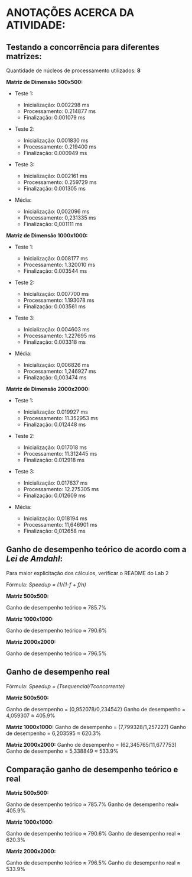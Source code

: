 # ANOTAÇÕES ACERCA DA ATIVIDADE:

## Testando a concorrência para diferentes matrizes:

Quantidade de núcleos de processamento utilizados: **8**

**Matriz de Dimensão 500x500:**

- Teste 1:

  - Inicialização: 0.002298 ms
  - Processamento: 0.214877 ms
  - Finalização: 0.001079 ms

- Teste 2:

  - Inicialização: 0.001830 ms
  - Processamento: 0.219400 ms
  - Finalização: 0.000949 ms

- Teste 3:

  - Inicialização: 0.002161 ms
  - Processamento: 0.259729 ms
  - Finalização: 0.001305 ms

- Média:

  - Inicialização: 0,002096 ms
  - Processamento: 0,231335 ms
  - Finalização: 0,001111 ms

**Matriz de Dimensão 1000x1000:**

- Teste 1:

  - Inicialização: 0.008177 ms
  - Processamento: 1.320010 ms
  - Finalização: 0.003544 ms

- Teste 2:

  - Inicialização: 0.007700 ms
  - Processamento: 1.193078 ms
  - Finalização: 0.003561 ms

- Teste 3:

  - Inicialização: 0.004603 ms
  - Processamento: 1.227695 ms
  - Finalização: 0.003318 ms

- Média:

  - Inicialização: 0,006826 ms
  - Processamento: 1,246927 ms
  - Finalização: 0,003474 ms

**Matriz de Dimensão 2000x2000:**

- Teste 1:

  - Inicialização: 0.019927 ms
  - Processamento: 11.352953 ms
  - Finalização: 0.012448 ms

- Teste 2:

  - Inicialização: 0.017018 ms
  - Processamento: 11.312445 ms
  - Finalização: 0.012918 ms

- Teste 3:

  - Inicialização: 0.017637 ms
  - Processamento: 12.275305 ms
  - Finalização: 0.012609 ms

- Média:

  - Inicialização: 0,018194 ms
  - Processamento: 11,646901 ms
  - Finalização: 0,012658 ms

## Ganho de desempenho teórico de acordo com a _Lei de Amdahl_:

Para maior explicitação dos cálculos, verificar o README do Lab 2

Fórmula: _Speedup = (1/(1-f + f/n)_

**Matriz 500x500:**

Ganho de desempenho teórico ≈ 785.7%

**Matriz 1000x1000:**

Ganho de desempenho teórico ≈ 790.6%

**Matriz 2000x2000:**

Ganho de desempenho teórico ≈ 796.5%

## Ganho de desempenho real

Fórmula: _Speedup = (Tsequencial/Tconcorrente)_

**Matriz 500x500:**

Ganho de desempenho = (0,952078/0,234542)
Ganho de desempenho = 4,059307 ≈ 405.9%

**Matriz 1000x1000:**
Ganho de desempenho = (7,799328/1,257227)
Ganho de desempenho = 6,203595 ≈ 620.3%

**Matriz 2000x2000:**
Ganho de desempenho = (62,345765/11,677753)
Ganho de desempenho = 5,338849 ≈ 533.9%

## Comparação ganho de desempenho teórico e real

**Matriz 500x500:**

Ganho de desempenho teórico ≈ 785.7%
Ganho de desempenho real≈ 405.9%

**Matriz 1000x1000:**

Ganho de desempenho teórico ≈ 790.6%
Ganho de desempenho real ≈ 620.3%

**Matriz 2000x2000:**

Ganho de desempenho teórico ≈ 796.5%
Ganho de desempenho real ≈ 533.9%
